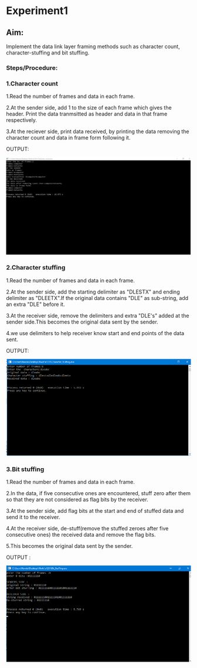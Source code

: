 # Experiment1

## Aim:
Implement the data link layer framing methods such as character count, character-stuffing and bit
stuffing.

### Steps/Procedure:

### 1.Character count

1.Read the number of frames and data in each frame.

2.At the sender side, add 1 to the size of each frame which gives the header. Print the data tranmsitted as header and data in that frame respectively.

3.At the reciever side, print data received, by printing the data removing the character count and data in frame form following it.



OUTPUT:

 ![output](Character_count.png)



### 2.Character stuffing

1.Read the number of frames and data in each frame.

2.At the sender side, add the starting delimiter as "DLESTX" and ending delimiter as "DLEETX".If the original data contains "DLE" as sub-string, add an extra "DLE" before it.

3.At the receiver side, remove the delimiters and extra "DLE's" added at the sender side.This becomes the original data sent by the sender.

4.we use delimiters to help receiver know start and end points of the data sent.

OUTPUT:

 ![output](Character_Stuffing.png)





### 3.Bit stuffing

1.Read the number of frames and data in each frame.

2.In the data, if five consecutive ones are encountered, stuff zero after them so that they are not considered as flag bits by the receiver.

3.At the sender side, add flag bits at the start and end of stuffed data and send it to the receiver.

4.At the receiver side, de-stuff(remove the stuffed zeroes after five consecutive ones) the received data and remove the flag bits.

5.This becomes the original data sent by the sender.




OUTPUT :

![output](Bit_Stuffing.png)
